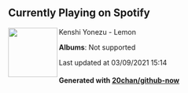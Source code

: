 ## Currently Playing on Spotify

[<img align="left" width="100" src="https://i.scdn.co/image/ab67616d0000b273eb53782889e6f2e70a2634a3">](https://open.spotify.com/album/0htxNVyVbhow8ESseUu5UV)

Kenshi Yonezu - Lemon

**Albums**: Not supported

Last updated at 03/09/2021 15:14

#### Generated with [20chan/github-now](https://github.com/20chan/github-now)


<!--
**20chan/20chan** is a ✨ _special_ ✨ repository because its `README.md` (this file) appears on your GitHub profile.

Here are some ideas to get you started:

- 🔭 I’m currently working on ...
- 🌱 I’m currently learning ...
- 👯 I’m looking to collaborate on ...
- 🤔 I’m looking for help with ...
- 💬 Ask me about ...
- 📫 How to reach me: ...
- 😄 Pronouns: ...
- ⚡ Fun fact: ...
-->
